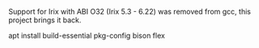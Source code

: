 Support for Irix with ABI O32 (Irix 5.3 - 6.22) was removed from gcc, this project brings it back.

apt install build-essential pkg-config bison flex
